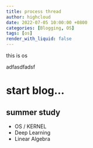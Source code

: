 ```yaml
---
title: process thread
author: highcloud
date: 2022-07-05 10:00:00 +0800
categories: [Blogging, OS]
tags: [os]
render_with_liquid: false
---
```


<p>this is os</p>
<p>adfasdfadsf</p>
<h1 id="start-blog...">start blog…</h1>
<h2 id="summer-study">summer study</h2>
<ul>
<li>OS / KERNEL</li>
<li>Deep Learning</li>
<li>Linear Algebra</li>
</ul>
